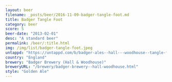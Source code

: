 ```yaml
---
layout: beer
filename: _posts/beer/2016-11-09-badger-tangle-foot.md
title: Badger Tangle Foot
category: beer
score: 5
beer-date: "2013-02-01"
desc: "A standard beer"
permalink: /beer/:title.html
img: /img/list/badger-tangle-foot.jpeg
untappd: "https://untappd.com/b/badger-ales--hall---woodhouse--tangle-foot/29338"
country: "England"
brewery: "Badger Brewery (Hall & Woodhouse)"
breweryURL: "/brewery/badger-brewery--hall-woodhouse.html"
style: "Golden Ale"
---
```

